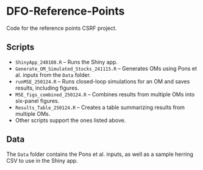 # DFO-Reference-Points
Code for the reference points CSRF project.

## Scripts  

- `ShinyApp_240108.R` – Runs the Shiny app.
- `Generate_OM_Simulated_Stocks_241115.R` – Generates OMs using Pons et al. inputs from the `Data` folder.  
- `runMSE_250124.R` – Runs closed-loop simulations for an OM and saves results, including figures.  
- `MSE_figs_combined_250124.R` – Combines results from multiple OMs into six-panel figures.  
- `Results_Table_250124.R` – Creates a table summarizing results from multiple OMs.  
- Other scripts support the ones listed above.  

## Data  

The `Data` folder contains the Pons et al. inputs, as well as a sample herring CSV to use in the Shiny app. 
